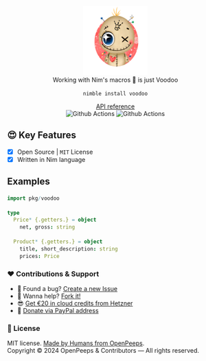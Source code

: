 <p align="center">
  <img src="https://github.com/openpeeps/voodoo/blob/main/.github/voodoo.png" width="150px" height="160px"><br>
  Working with Nim's macros 👑 is just Voodoo
</p>

<p align="center">
  <code>nimble install voodoo</code>
</p>

<p align="center">
  <a href="https://github.com/">API reference</a><br>
  <img src="https://github.com/openpeeps/voodoo/workflows/test/badge.svg" alt="Github Actions">  <img src="https://github.com/openpeeps/voodoo/workflows/docs/badge.svg" alt="Github Actions">
</p>

## 😍 Key Features
- [x] Open Source | `MIT` License
- [x] Written in Nim language

## Examples
```nim
import pkg/voodoo

type
  Price* {.getters.} = object
    net, gross: string

  Product* {.getters.} = object
    title, short_description: string
    prices: Price
```

### ❤ Contributions & Support
- 🐛 Found a bug? [Create a new Issue](https://github.com/openpeeps/voodoo/issues)
- 👋 Wanna help? [Fork it!](https://github.com/openpeeps/voodoo/fork)
- 😎 [Get €20 in cloud credits from Hetzner](https://hetzner.cloud/?ref=Hm0mYGM9NxZ4)
- 🥰 [Donate via PayPal address](https://www.paypal.com/donate/?hosted_button_id=RJK3ZTDWPL55C)

### 🎩 License
MIT license. [Made by Humans from OpenPeeps](https://github.com/openpeeps).<br>
Copyright &copy; 2024 OpenPeeps & Contributors &mdash; All rights reserved.
